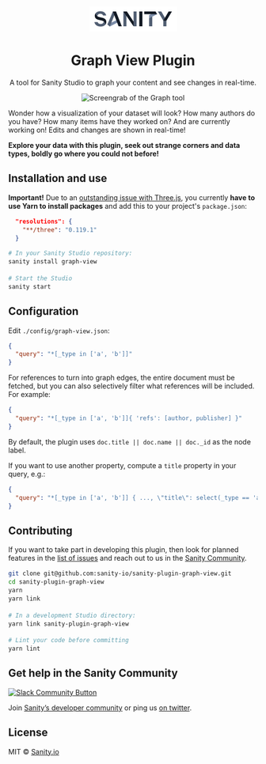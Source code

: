 <div align="center">
  <img src="assets/sanity-logo.png" width="177" alt="Sanity" />
  <h1>Graph View Plugin</h1>
  <p>A tool for Sanity Studio to graph your content and see changes in real-time.</p>
  <p><img src="assets/screengrab.gif" width="540" alt="Screengrab of the Graph tool" /></p>
</div>

Wonder how a visualization of your dataset will look? How many authors do you have? How many items have they worked on? And are currently working on! Edits and changes are shown in real-time!

**Explore your data with this plugin, seek out strange corners and data types, boldly go where you could not before!**

## Installation and use

**Important!** Due to an [outstanding issue with Three.js](https://github.com/sanity-io/sanity-plugin-graph-view/issues/4), you currently **have to use Yarn to install packages** and add this to your project's `package.json`:

```json
  "resolutions": {
    "**/three": "0.119.1"
  }
```

```sh
# In your Sanity Studio repository:
sanity install graph-view

# Start the Studio
sanity start
```

## Configuration

Edit `./config/graph-view.json`:

```json
{
  "query": "*[_type in ['a', 'b']]"
}
```

For references to turn into graph edges, the entire document must be fetched, but you can also selectively filter what references will be included. For example:

```json
{
  "query": "*[_type in ['a', 'b']]{ 'refs': [author, publisher] }"
}
```

By default, the plugin uses `doc.title || doc.name || doc._id` as the node label.

If you want to use another property, compute a `title` property in your query, e.g.:

```json
{
  "query": "*[_type in ['a', 'b']] { ..., \"title\": select(_type == 'a' => 'Title A', _type == 'b' => 'Title B') }"
}
```

## Contributing

If you want to take part in developing this plugin, then look for planned features in the [list of issues](https://github.com/sanity-io/sanity-plugin-graph-view/issues) and reach out to us in the [Sanity Community](https://slack.sanity.io/).

```sh
git clone git@github.com:sanity-io/sanity-plugin-graph-view.git
cd sanity-plugin-graph-view
yarn
yarn link

# In a development Studio directory:
yarn link sanity-plugin-graph-view

# Lint your code before committing
yarn lint
```

## Get help in the Sanity Community

[![Slack Community Button](https://slack.sanity.io/badge.svg)](https://slack.sanity.io/)

Join [Sanity’s developer community](https://slack.sanity.io) or ping us [on twitter](https://twitter.com/sanity_io).

## License

MIT © [Sanity.io](https://www.sanity.io/)
